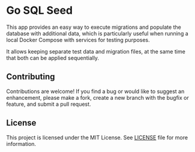 # Go SQL Seed

This app provides an easy way to execute migrations and populate the database with additional data, which is particularly useful when running a local Docker Compose with services for testing purposes.

It allows keeping separate test data and migration files, at the same time that both can be applied sequentially.

## Contributing

Contributions are welcome! If you find a bug or would like to suggest an enhancement, please make a fork, create a new branch with the bugfix or feature, and submit a pull request.

## License

This project is licensed under the MIT License. See [LICENSE](./LICENSE) file for more information.
